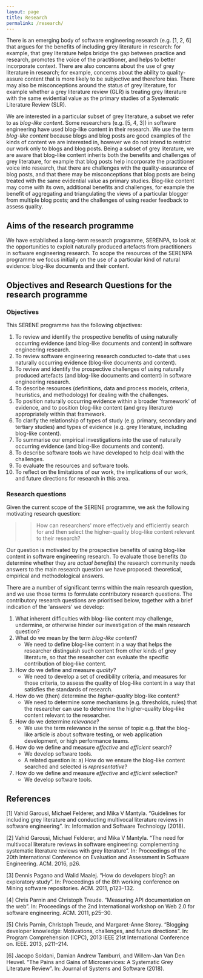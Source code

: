 ```yaml
---
layout: page
title: Research
permalink: /research/
---
```


There is an emerging body of software engineering research (e.g. [1, 2, 6] that argues for the benefits of including grey literature in research: for example, that grey literature helps bridge the gap between practice and research, promotes the voice of the practitioner, and helps to better incorporate context. There are also concerns about the use of grey literature in research; for example, concerns about the ability to quality-assure content that is more likely to be subjective and therefore bias. There may also be misconceptions around the status of grey literature, for example whether a grey literature review (GLR) is treating grey literature with the same evidential value as the primary studies of a Systematic Literature Review (SLR).

We are interested in a particular subset of grey literature, a subset we refer to as *blog-like content*. Some researchers (e.g. [5, 4, 3]) in software engineering have used blog-like content in their research. We use the term *blog-like content* because blogs and blog posts are good examples of the kinds of content we are interested in, however we do not intend to restrict our work only to blogs and blog posts. Being a subset of grey literature, we are aware that blog-like content inherits both the benefits and challenges of grey literature, for example that blog posts help incorporate the practitioner voice into research, that there are challenges with the quality-assurance of blog posts, and that there may be misconceptions that blog posts are being treated with the same evidential value as primary studies. Blog-like content may come with its own, additional benefits and challenges, for example the benefit of aggregating and triangulating the views of a particular blogger from multiple blog posts; and the challenges of using reader feedback to assess quality.

## Aims of the research programme
We have established a long-term research programme, SERENPA, to look at the opportunities to exploit naturally produced artefacts from practitioners in software engineering research. To scope the resources of the SERENPA programme we focus initially on the use of a particular kind of natural evidence: blog-like documents and their content.

## Objectives and Research Questions for the research programme

### Objectives
This SERENE programme has the following objectives:
1. To review and identify the prospective benefits of using naturally occurring evidence  (and blog-like documents and content) in software engineering research.
2. To review software engineering research conducted to-date that uses naturally occurring evidence (blog-like documents and content).
3. To review and identify the prospective challenges of using naturally produced artefacts (and blog-like documents and content) in software engineering research.
4. To describe resources (definitions, data and process models, criteria, heuristics, and methodology) for dealing with the challenges.
5. To position naturally occurring evidence within a broader 'framework' of evidence, and to position blog-like content (and grey literature) appropriately within that framework.
6. To clarify the relationship of types of study (e.g. primary, secondary and tertiary studies) and types of evidence (e.g. grey literature, including blog-like content).
7. To summarise our empirical investigations into the use of naturally occurring evidence (and blog-like documents and content).
8. To describe software tools we have developed to help deal with the challenges.
9. To evaluate the resources and software tools.
10. To reflect on the limitations of our work, the implications of our work, and future directions for research in this area.

### Research questions
Given the current scope of the SERENE programme, we ask the following motivating research question:

>> How can researchers' more effectively and efficiently search for and then select the higher-quality blog-like content relevant to their research?

Our question is motivated by the prospective benefits of using blog-like content in software engineering research. To evaluate those benefits (to determine whether they are *actual benefits*) the research community needs answers to the main research question we have proposed: theoretical, empirical and methodological answers.

There are a number of significant terms within the main research question, and we use those terms to formulate contributory research questions. The contributory research questions are prioritised below, together with a brief indication of the 'answers' we develop:

1. What inherent difficulties with blog-like content may challenge, undermine, or otherwise hinder our investigation of the main research question?
2. What do we mean by the term *blog-like content*?
    * We need to define blog-like content in a way that helps the researcher  distinguish such content from other kinds of grey literature, so that the researcher can evaluate the specific contribution of blog-like content.
3. How do we define and measure *quality*?
    * We need to develop a set of credibility criteria, and measures for those criteria, to assess the quality of blog-like content in a way that satisfies the standards of research.
4. How do we (then) determine the *higher-quality* blog-like content?
    * We need to determine some mechanisms (e.g. thresholds, rules) that the researcher can use to determine the higher-quality blog-like content relevant to the researcher.
5. How do we determine *relevance*?
    * We use the term relevance in the sense of topic e.g. that the blog-like article is about software testing, or web application development, or high performance teams.
6. How do we define and measure *effective* and *efficient* search?
    * We develop software tools.
    * A related question is:
      a) How do we ensure the blog-like content searched and selected is *representative*?
7. How do we define and measure *effective* and *efficient* selection?
    * We develop software tools.

## References
[1] Vahid Garousi, Michael Felderer, and Mika V Mantyla. “Guidelines for including grey literature and conducting multivocal literature reviews in software engineering”. In: Information and Software Technology (2018).

[2] Vahid Garousi, Michael Felderer, and Mika V Mantyla. “The need for multivocal literature reviews in software engineering: complementing systematic literature reviews with grey literature”. In: Proceedings of the 20th International Conference on Evaluation and Assessment in Software Engineering. ACM. 2016, p26.

[3] Dennis Pagano and Walid Maalej. “How do developers blog?: an exploratory study”. In: Proceedings of the 8th working conference on Mining software repositories. ACM. 2011, p123–132.

[4] Chris Parnin and Christoph Treude. “Measuring API documentation on the web”. In: Proceedings of the 2nd International workshop on Web 2.0 for software engineering. ACM. 2011, p25–30.

[5] Chris Parnin, Christoph Treude, and Margaret-Anne Storey. “Blogging developer knowledge: Motivations, challenges, and future directions”. In: Program Comprehension (ICPC), 2013 IEEE 21st International Conference on. IEEE. 2013, p211–214.

[6] Jacopo Soldani, Damian Andrew Tamburri, and Willem-Jan Van Den Heuvel. “The Pains and Gains of Microservices: A Systematic Grey Literature Review”. In: Journal of Systems and Software (2018).


<!-- \section{The research `stack' for the current research project}

Figure \ref{figure:research-stack} sketches the layers of research being undertaken in the current research project. Already published papers are indicated with italicised acronyms. Papers in preparation, or to be prepared, are indicated with the acronym TBP (to be published). The acronym COAST stands for Credible Online Articles Search Tool.

\begin{figure}[!ht]
\small
\caption{The research stack (TBD = To be published)}
\label{figure:research-stack}
\small
\centering
\begin{tabular}{| p{0.3cm}| p{3cm} | p{3cm} | p{3cm} | p{0.3cm} |}
\hline
\hline
\multirow{38}{0.3cm}{\begin{turn}{90}Empirical studies\end{turn}}
& \multicolumn{3}{| c | }{} &  \multirow{38}{0.3cm}{\begin{turn}{270}Literature review\end{turn}}\\
& \multicolumn{3}{| c | }{FUTURE WORK} & \\
& \multicolumn{3}{| c | }{} &\\
%\cline{2-4}
%& \multicolumn{3}{| c | }{FUTURE WORK}\\
\cline{2-4}
& & & &\\
& \multicolumn{3}{| c | }{to be confirmed\dots} & \\
& & & &\\
\hhline{|~===~|}
& \multicolumn{3}{| c | }{} &\\
& \multicolumn{3}{| c | }{EVALUATION} &\\
& \multicolumn{3}{| c | }{} &\\
\cline{2-4}
& & & &\\
& & Citations (small) & \textit{EASE'18} &\\
& & Citations (large) & TBP &\\
& & High Performance Teams & TBP &\\
& & & & \\
\hhline{|~===~|}
& \multicolumn{3}{| c | }{} & \\
& \multicolumn{3}{| c | }{IMPLEMENTATION} &\\
& \multicolumn{3}{| c | }{} &\\
\cline{2-4}
& & & &\\
& Software tools & COAST & TBP &\\
& & Measures & \textit{EASE'18} &\\
& & & &\\
\hhline{|~===~|}
& \multicolumn{3}{| c | }{} &\\
& \multicolumn{3}{| c | }{CONCEPTUAL} &\\
& \multicolumn{3}{| c | }{} &\\
\cline{2-4}
& & & &\\
& & Definitions & &\\
& & Heuristics & \textit{IST'18} &\\
& & Process model & TBP &\\
& & Data model & TBP &\\
& Systematic Review & Criteria & TBP &\\
& Case survey & & \textit{ASWEC'18} &\\
& & & &\\
\hhline{|~===~|}
& \multicolumn{3}{| c | }{} &\\
&\multicolumn{3}{| c | }{MOTIVATION \& CHALLENGES} &\\
& \multicolumn{3}{| c | }{} &\\
\cline{2-4}
& & & &\\
& Why do this? &  & \textit{ASWEC'18} &\\
& & & \textit{IST'17} &\\
& & & &\\
\hline
\hline
\multicolumn{5}{| c | }{}\\
\multicolumn{5}{| c | }{\textbf{SERENE}}\\
\multicolumn{5}{| c | }{Software Engineering Research Exploiting Natural Evidence}\\
\multicolumn{5}{| c | }{}\\
\hline
\end{tabular}
\end{figure}


\section{Anticipated contributions of the research programme}
Given the current scope of the SERENE programme, the main contributions of the SERENCE research programme are anticipated to be (in the nearer--term):
\begin{enumerate}
    \item The development of various conceptual resources, such as definitions, data models and process models;
    \item The review and summary of challenges to the use of blog--like in research.
    \item The development and evaluation of a set of credibility criteria to be used to assess the quality of blog--like content;
    \item The development and evaluation of a set of heuristics for search and selection;
    \item The development and evaluation of software tools to assist with search and selection;
    \item The development and evaluation of a guidelines and methodology for using blog--like content in research, such as the case--survey methodology for blog--like content \cite{rainerASWEC2018}, and the Arguments, eXplanations and Evidence (AXE) methodology \cite{rainer2017using};
\end{enumerate}
 -->




<!-- This is the base Jekyll theme. You can find out more info about customizing your Jekyll theme, as well as basic Jekyll usage documentation at [jekyllrb.com](https://jekyllrb.com/)

You can find the source code for Minima at GitHub:
[jekyll][jekyll-organization] /
[minima](https://github.com/jekyll/minima)

You can find the source code for Jekyll at GitHub:
[jekyll][jekyll-organization] /
[jekyll](https://github.com/jekyll/jekyll)


[jekyll-organization]: https://github.com/jekyll -->
